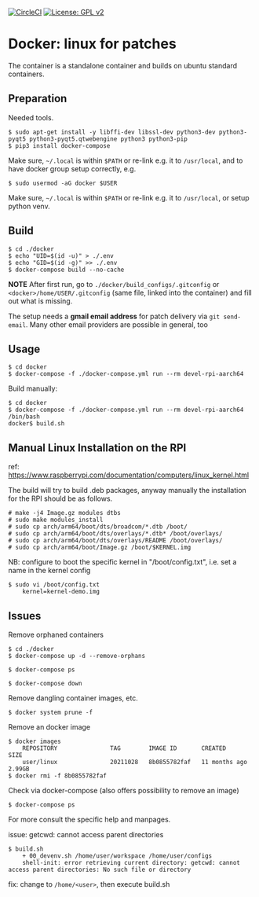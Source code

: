 [![CircleCI](https://circleci.com/gh/Rubusch/docker__linux.svg?style=shield)](https://circleci.com/gh/Rubusch/docker__linux)
[![License: GPL v2](https://img.shields.io/badge/License-GPL%20v2-blue.svg)](https://www.gnu.org/licenses/old-licenses/gpl-2.0.en.html)


# Docker: linux for patches

The container is a standalone container and builds on ubuntu standard containers.  


## Preparation

Needed tools.  

```
$ sudo apt-get install -y libffi-dev libssl-dev python3-dev python3-pyqt5 python3-pyqt5.qtwebengine python3 python3-pip
$ pip3 install docker-compose
```
Make sure, ``~/.local`` is within ``$PATH`` or re-link e.g. it to ``/usr/local``, and to have docker group setup correctly, e.g.  
```
$ sudo usermod -aG docker $USER
```

Make sure, ``~/.local`` is within ``$PATH`` or re-link e.g. it to ``/usr/local``, or setup python venv.  


## Build

```
$ cd ./docker
$ echo "UID=$(id -u)" > ./.env
$ echo "GID=$(id -g)" >> ./.env
$ docker-compose build --no-cache
```

**NOTE** After first run, go to ``./docker/build_configs/.gitconfig`` or ``<docker>/home/USER/.gitconfig`` (same file, linked into the container) and fill out what is missing.  

The setup needs a **gmail email address** for patch delivery via ``git send-email``. Many other email providers are possible in general, too  

## Usage

```
$ cd docker
$ docker-compose -f ./docker-compose.yml run --rm devel-rpi-aarch64
```

Build manually:  

```
$ cd docker
$ docker-compose -f ./docker-compose.yml run --rm devel-rpi-aarch64 /bin/bash
docker$ build.sh
```

## Manual Linux Installation on the RPI

ref: https://www.raspberrypi.com/documentation/computers/linux_kernel.html  

The build will try to build .deb packages, anyway manually the installation for the RPI should be as follows.  
```
# make -j4 Image.gz modules dtbs
# sudo make modules_install
# sudo cp arch/arm64/boot/dts/broadcom/*.dtb /boot/
# sudo cp arch/arm64/boot/dts/overlays/*.dtb* /boot/overlays/
# sudo cp arch/arm64/boot/dts/overlays/README /boot/overlays/
# sudo cp arch/arm64/boot/Image.gz /boot/$KERNEL.img
```

NB: configure to boot the specific kernel in "/boot/config.txt", i.e. set a name in the kernel config  
```
$ sudo vi /boot/config.txt
    kernel=kernel-demo.img
```


## Issues

Remove orphaned containers  
```
$ cd ./docker
$ docker-compose up -d --remove-orphans

$ docker-compose ps

$ docker-compose down
```

Remove dangling container images, etc.  
```
$ docker system prune -f
```

Remove an docker image  
```
$ docker images
    REPOSITORY               TAG        IMAGE ID       CREATED         SIZE
    user/linux               20211028   8b0855782faf   11 months ago   2.99GB
$ docker rmi -f 8b0855782faf
```

Check via docker-compose (also offers possibility to remove an image)  
```
$ docker-compose ps
```

For more consult the specific help and manpages.  

issue: getcwd: cannot access parent directories  

```
$ build.sh
    + 00_devenv.sh /home/user/workspace /home/user/configs
    shell-init: error retrieving current directory: getcwd: cannot access parent directories: No such file or directory
```
fix: change to ``/home/<user>``, then execute build.sh  

